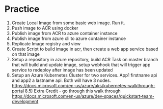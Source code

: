# Practice

1) Create Local Image from some basic web image.  Run it.
2) Push image to ACR using docker
3) Publish image from ACR to azure container instance
4) Publish image from azure cli to azure container instance
5) Replicate Image registry and view
6) Create Script to build image in acr, then create a web app service based on that image
7) Setup a repository in azure repository, build ACR Task on master branch that will build and update image, setup webhook that will trigger app service to redeploy after image has been updated
8) Setup an Azure Kubernetes Cluster for two services.  App1 firstname api and app2 a lastname api.  Both will have 3 nodes.  https://docs.microsoft.com/en-us/azure/aks/kubernetes-walkthrough-portal
8.5) Extra Credit - go through this walk through https://docs.microsoft.com/en-us/azure/dev-spaces/quickstart-team-development

